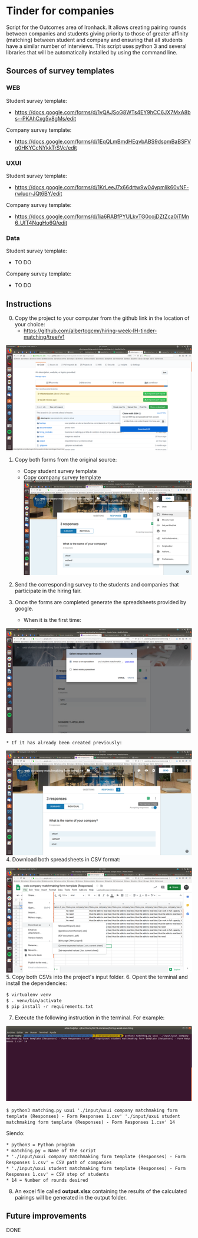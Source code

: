 # Tinder for companies

Script for the Outcomes area of ​​Ironhack. It allows creating pairing rounds between companies and students giving priority to those of greater affinity (matching) between student and company and ensuring that all students have a similar number of interviews.
This script uses python 3 and several libraries that will be automatically installed by using the command line.


## Sources of survey templates


### WEB
Student survey template: 
* https://docs.google.com/forms/d/1vQAJSoG8WTs4EY9hCC6JX7MxA8bs--PKAhCxg5v8gMs/edit

Company survey template:
* https://docs.google.com/forms/d/1EqQLmBmdHEqvbABS9dspmBaBSFVq0HKYCcNYkkTrSVc/edit

### UXUI
Student survey template: 
* https://docs.google.com/forms/d/1KrLeeJ7x66drtw9w04ypmlik60vNF-rwluqr-JQt6BY/edit

Company survey template:
* https://docs.google.com/forms/d/1ia6RABfPYULkvTG0cojDZtZca0iTMn6_UfT4NqgHo6Q/edit

### Data 
Student survey template: 
* TO DO

Company survey template:
* TO DO


## Instructions
0. Copy the project to your computer from the github link in the location of your choice: 
    * https://github.com/albertogcmr/hiring-week-IH-tinder-matching/tree/v1 

![download project](./documentation/00-download-repo.png)

1. Copy both forms from the original source: 
    * Copy student survey template
	* Copy company survey template
![copy form](./documentation/01-copy-form.png)
    
2. Send the corresponding survey to the students and companies that participate in the hiring fair. 
3. Once the forms are completed generate the spreadsheets provided by google. 
    * When it is the first time:  

![create sheet](./documentation/02a-create-sheet.png)

    * If it has already been created previously: 

![open sheet](./documentation/02b-open-existing-sheet.png)
4. Download both spreadsheets in CSV format:  

![download csv](./documentation/03-download-csv.png)
5. Copy both CSVs into the project's input folder. 
6. Opent the terminal and install the dependencies: 
``` 
$ virtualenv venv 
$ . venv/bin/activate
$ pip install -r requirements.txt
```
7. Execute the following instruction in the terminal. For example: 

![console](./documentation/04-console.png)
```
$ python3 matching.py uxui './input/uxui company matchmaking form template (Responses) - Form Responses 1.csv' './input/uxui student matchmaking form template (Responses) - Form Responses 1.csv' 14
```
Siendo: 
```
* python3 = Python program
* matching.py = Name of the script
* './input/uxui company matchmaking form template (Responses) - Form Responses 1.csv' = CSV path of companies
* './input/uxui student matchmaking form template (Responses) - Form Responses 1.csv' = CSV step of students
* 14 = Number of rounds desired
```
8. An excel file called **output.xlsx** containing the results of the calculated pairings will be generated in the output folder.

## Future improvements

DONE